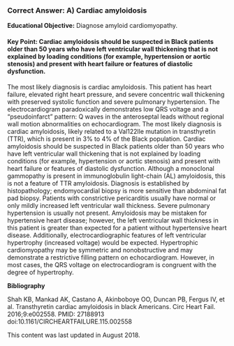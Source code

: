 
### Correct Answer: A) Cardiac amyloidosis 

**Educational Objective:** Diagnose amyloid cardiomyopathy.

#### **Key Point:** Cardiac amyloidosis should be suspected in Black patients older than 50 years who have left ventricular wall thickening that is not explained by loading conditions (for example, hypertension or aortic stenosis) and present with heart failure or features of diastolic dysfunction.

The most likely diagnosis is cardiac amyloidosis. This patient has heart failure, elevated right heart pressure, and severe concentric wall thickening with preserved systolic function and severe pulmonary hypertension. The electrocardiogram paradoxically demonstrates low QRS voltage and a “pseudoinfarct” pattern: Q waves in the anteroseptal leads without regional wall motion abnormalities on echocardiogram. The most likely diagnosis is cardiac amyloidosis, likely related to a Val122lle mutation in transthyretin (TTR), which is present in 3% to 4% of the Black population. Cardiac amyloidosis should be suspected in Black patients older than 50 years who have left ventricular wall thickening that is not explained by loading conditions (for example, hypertension or aortic stenosis) and present with heart failure or features of diastolic dysfunction. Although a monoclonal gammopathy is present in immunoglobulin light-chain (AL) amyloidosis, this is not a feature of TTR amyloidosis. Diagnosis is established by histopathology; endomyocardial biopsy is more sensitive than abdominal fat pad biopsy.
Patients with constrictive pericarditis usually have normal or only mildly increased left ventricular wall thickness. Severe pulmonary hypertension is usually not present.
Amyloidosis may be mistaken for hypertensive heart disease; however, the left ventricular wall thickness in this patient is greater than expected for a patient without hypertensive heart disease. Additionally, electrocardiographic features of left ventricular hypertrophy (increased voltage) would be expected.
Hypertrophic cardiomyopathy may be symmetric and nonobstructive and may demonstrate a restrictive filling pattern on echocardiogram. However, in most cases, the QRS voltage on electrocardiogram is congruent with the degree of hypertrophy.

**Bibliography**

Shah KB, Mankad AK, Castano A, Akinboboye OO, Duncan PB, Fergus IV, et al. Transthyretin cardiac amyloidosis in black Americans. Circ Heart Fail. 2016;9:e002558. PMID: 27188913 doi:10.1161/CIRCHEARTFAILURE.115.002558

This content was last updated in August 2018.